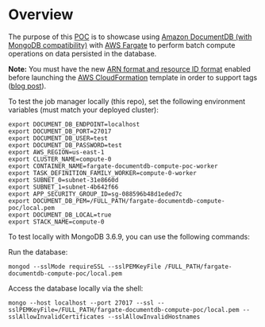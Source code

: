 # Overview

The purpose of this [POC](https://en.wikipedia.org/wiki/Proof_of_concept) is to showcase using [Amazon DocumentDB (with MongoDB compatibility)](https://aws.amazon.com/documentdb/) with [AWS Fargate](https://aws.amazon.com/fargate/) to perform batch compute operations on data persisted in the database.

**Note:** You must have the new [ARN format and resource ID format](https://aws.amazon.com/ecs/faqs/#Transition_to_new_ARN_and_ID_format) enabled before launching the [AWS CloudFormation](https://aws.amazon.com/cloudformation/) template in order to support tags ([blog post](https://aws.amazon.com/blogs/compute/migrating-your-amazon-ecs-deployment-to-the-new-arn-and-resource-id-format-2/)).

To test the job manager locally (this repo), set the following environment variables (must match your deployed cluster):
```
export DOCUMENT_DB_ENDPOINT=localhost
export DOCUMENT_DB_PORT=27017
export DOCUMENT_DB_USER=test
export DOCUMENT_DB_PASSWORD=test
export AWS_REGION=us-east-1
export CLUSTER_NAME=compute-0
export CONTAINER_NAME=fargate-documentdb-compute-poc-worker
export TASK_DEFINITION_FAMILY_WORKER=compute-0-worker
export SUBNET_0=subnet-31e8660d
export SUBNET_1=subnet-4b642f66
export APP_SECURITY_GROUP_ID=sg-088596b48d1eded7c
export DOCUMENT_DB_PEM=/FULL_PATH/fargate-documentdb-compute-poc/local.pem
export DOCUMENT_DB_LOCAL=true
export STACK_NAME=compute-0
```

To test locally with MongoDB 3.6.9, you can use the following commands:

Run the database:
```
mongod --sslMode requireSSL --sslPEMKeyFile /FULL_PATH/fargate-documentdb-compute-poc/local.pem
```

Access the database locally via the shell:

```
mongo --host localhost --port 27017 --ssl --sslPEMKeyFile=/FULL_PATH/fargate-documentdb-compute-poc/local.pem --sslAllowInvalidCertificates --sslAllowInvalidHostnames
```

